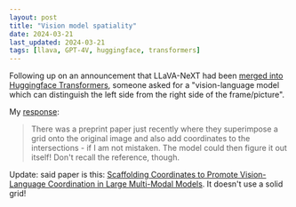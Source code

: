 ```yaml
---
layout: post
title: "Vision model spatiality"
date: 2024-03-21
last_updated: 2024-03-21
tags: [llava, GPT-4V, huggingface, transformers]
---
```


Following up on an announcement that LLaVA-NeXT had been [merged into Huggingface Transformers](https://www.linkedin.com/posts/merve-noyan-28b1a113a_llava-next-is-recently-merged-to-hugging-activity-7176605765913227265-kNk-?utm_source=share&utm_medium=member_desktop), someone asked for a "vision-language model which can distinguish the left side from the right side of the frame/picture".

My [response](https://www.linkedin.com/feed/update/urn:li:activity:7176605765913227265?commentUrn=urn%3Ali%3Acomment%3A%28activity%3A7176605765913227265%2C7176609626023456768%29&replyUrn=urn%3Ali%3Acomment%3A%28activity%3A7176605765913227265%2C7176640238931333123%29&dashCommentUrn=urn%3Ali%3Afsd_comment%3A%287176609626023456768%2Curn%3Ali%3Aactivity%3A7176605765913227265%29&dashReplyUrn=urn%3Ali%3Afsd_comment%3A%287176640238931333123%2Curn%3Ali%3Aactivity%3A7176605765913227265%29):
> There was a preprint paper just recently where they superimpose a grid onto the original image and also add coordinates to the intersections - if I am not mistaken. The model could then figure it out itself! Don't recall the reference, though.

Update: said paper is this: [Scaffolding Coordinates to Promote Vision-Language Coordination
in Large Multi-Modal Models](https://arxiv.org/pdf/2402.12058.pdf). It doesn't use a solid grid!